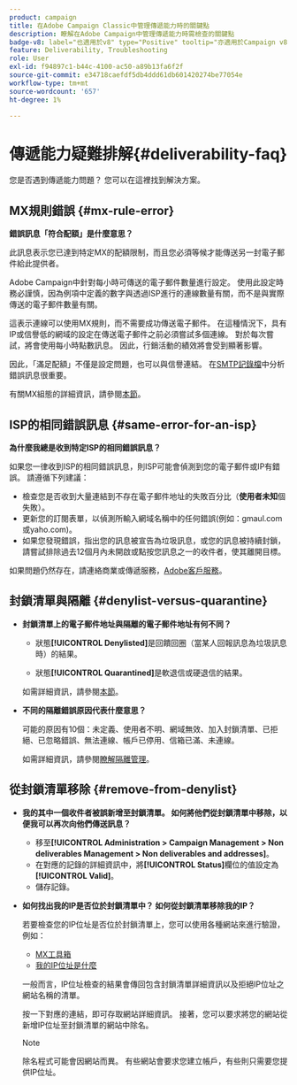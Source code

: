 ```yaml
---
product: campaign
title: 在Adobe Campaign Classic中管理傳遞能力時的關鍵點
description: 瞭解在Adobe Campaign中管理傳遞能力時需檢查的關鍵點
badge-v8: label="也適用於v8" type="Positive" tooltip="亦適用於Campaign v8"
feature: Deliverability, Troubleshooting
role: User
exl-id: f94897c1-b44c-4100-ac50-a89b13fa6f2f
source-git-commit: e34718caefdf5db4ddd61db601420274be77054e
workflow-type: tm+mt
source-wordcount: '657'
ht-degree: 1%

---
```


# 傳遞能力疑難排解{#deliverability-faq}

您是否遇到傳遞能力問題？ 您可以在這裡找到解決方案。

## MX規則錯誤 {#mx-rule-error}

**錯誤訊息「符合配額」是什麼意思？**

此訊息表示您已達到特定MX的配額限制，而且您必須等候才能傳送另一封電子郵件給此提供者。

Adobe Campaign中針對每小時可傳送的電子郵件數量進行設定。 使用此設定時務必謹慎，因為例項中定義的數字與透過ISP進行的連線數量有關，而不是與實際傳送的電子郵件數量有關。

這表示連線可以使用MX規則，而不需要成功傳送電子郵件。 在這種情況下，具有IP或信譽低的網域的設定在傳送電子郵件之前必須嘗試多個連線。 對於每次嘗試，將會使用每小時點數訊息。 因此，行銷活動的績效將會受到顯著影響。

因此，「滿足配額」不僅是設定問題，也可以與信譽連結。 在[SMTP記錄檔](../../production/using/monitoring-processes.md#smtp-errors-per-domain)中分析錯誤訊息很重要。

有關MX組態的詳細資訊，請參閱[本節](../../installation/using/email-deliverability.md#mx-configuration)。

## ISP的相同錯誤訊息 {#same-error-for-an-isp}

**為什麼我總是收到特定ISP的相同錯誤訊息？**

如果您一律收到ISP的相同錯誤訊息，則ISP可能會偵測到您的電子郵件或IP有錯誤。 請遵循下列建議：
* 檢查您是否收到大量連結到不存在電子郵件地址的失敗百分比（**使用者未知**&#x200B;個失敗）。
* 更新您的訂閱表單，以偵測所輸入網域名稱中的任何錯誤(例如：gmaul.com或yaho.com)。
* 如果您發現錯誤，指出您的訊息被宣告為垃圾訊息，或您的訊息被持續封鎖，請嘗試排除過去12個月內未開啟或點按您訊息之一的收件者，使其離開目標。

如果問題仍然存在，請連絡商業或傳遞服務，[Adobe客戶服務](https://helpx.adobe.com/tw/enterprise/admin-guide.html/enterprise/using/support-for-experience-cloud.ug.html)。

## 封鎖清單與隔離 {#denylist-versus-quarantine}

* **封鎖清單上的電子郵件地址與隔離的電子郵件地址有何不同？**

   * 狀態&#x200B;**[!UICONTROL Denylisted]**&#x200B;是回饋回圈（當某人回報訊息為垃圾訊息時）的結果。

   * 狀態&#x200B;**[!UICONTROL Quarantined]**&#x200B;是軟退信或硬退信的結果。

  如需詳細資訊，請參閱[本節](understanding-quarantine-management.md#quarantine-vs-denylist)。

* **不同的隔離錯誤原因代表什麼意思？**

  可能的原因有10個：未定義、使用者不明、網域無效、加入封鎖清單、已拒絕、已忽略錯誤、無法連線、帳戶已停用、信箱已滿、未連線。

  如需詳細資訊，請參閱[瞭解隔離管理](understanding-quarantine-management.md)。

## 從封鎖清單移除 {#remove-from-denylist}

* **我的其中一個收件者被誤新增至封鎖清單。 如何將他們從封鎖清單中移除，以便我可以再次向他們傳送訊息？**

   * 移至&#x200B;**[!UICONTROL Administration > Campaign Management > Non deliverables Management > Non deliverables and addresses]**。
   * 在對應的記錄的詳細資訊中，將&#x200B;**[!UICONTROL Status]**&#x200B;欄位的值設定為&#x200B;**[!UICONTROL Valid]**。
   * 儲存記錄。

* **如何找出我的IP是否位於封鎖清單中？ 如何從封鎖清單移除我的IP？**

  若要檢查您的IP位址是否位於封鎖清單上，您可以使用各種網站來進行驗證，例如：
   * [MX工具箱](https://mxtoolbox.com/)
   * [我的IP位址是什麼](https://whatismyipaddress.com)

  一般而言，IP位址檢查的結果會傳回包含封鎖清單詳細資訊以及拒絕IP位址之網站名稱的清單。

  按一下對應的連結，即可存取網站詳細資訊。 接著，您可以要求將您的網站從新增IP位址至封鎖清單的網站中除名。

  >[!NOTE]
  >
  >除名程式可能會因網站而異。 有些網站會要求您建立帳戶，有些則只需要您提供IP位址。
